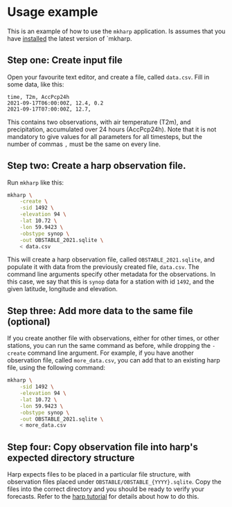 # Usage example

This is an example of how to use the `mkharp` application. Is assumes that you have [installed](installation.md) the latest version of `mkharp.

## Step one: Create input file

Open your favourite text editor, and create a file, called `data.csv`. Fill in some data, like this:

```
time, T2m, AccPcp24h
2021-09-17T06:00:00Z, 12.4, 0.2
2021-09-17T07:00:00Z, 12.7,
```

This contains two observations, with air temperature (T2m), and precipitation, accumulated over 24 hours (AccPcp24h). Note that it is not mandatory to give values for all parameters for all timesteps, but the number of commas `,` must be the same on every line.

## Step two: Create a harp observation file.

Run `mkharp` like this:

```bash
mkharp \
    -create \
    -sid 1492 \
    -elevation 94 \
    -lat 10.72 \
    -lon 59.9423 \
    -obstype synop \
    -out OBSTABLE_2021.sqlite \
    < data.csv
```

This will create a harp observation file, called `OBSTABLE_2021.sqlite`, and populate it with data from the previously created file, `data.csv`. The command line arguments specify other metadata for the observations. In this case, we say that this is `synop` data for a station with id `1492`, and the given latitude, longitude and elevation.

## Step three: Add more data to the same file (optional)

If you create another file with observations, either for other times, or other stations, you can run the same command as before, while dropping the `-create` command line argument. For example, if you have another observation file, called `more_data.csv`, you can add that to an existing harp file, using the following command:

```bash
mkharp \
    -sid 1492 \
    -elevation 94 \
    -lat 10.72 \
    -lon 59.9423 \
    -obstype synop \
    -out OBSTABLE_2021.sqlite \
    < more_data.csv
```

## Step four: Copy observation file into harp's expected directory structure

Harp expects files to be placed in a particular file structure, with observation files placed under `OBSTABLE/OBSTABLE_{YYYY}.sqlite`. Copy the files into the correct directory and you should be ready to verify your forecasts. Refer to the [harp tutorial](https://harphub.github.io/harp_tutorial/index.html) for details about how to do this.
